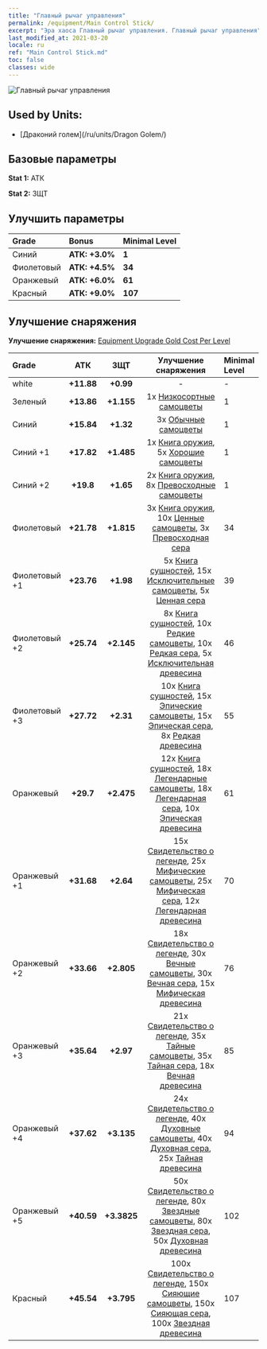 ```yaml
---
title: "Главный рычаг управления"
permalink: /equipment/Main Control Stick/
excerpt: "Эра хаоса Главный рычаг управления. Главный рычаг управления"
last_modified_at: 2021-03-20
locale: ru
ref: "Main Control Stick.md"
toc: false
classes: wide
---
```


  ![Главный рычаг управления](/images/e/e_6093.png)

## Used by Units:

* [Драконий голем](/ru/units/Dragon Golem/) 


## Базовые параметры
 **Stat 1:** АТК

 **Stat 2:** ЗЩТ

## Улучшить параметры

  |     Grade    |   Bonus | Minimal Level | 
  |:-------------|:--------|:--------------| 
  | Синий | **АТК: +3.0%** | **1** | 
  | Фиолетовый | **АТК: +4.5%** | **34** | 
  | Оранжевый | **АТК: +6.0%** | **61** | 
  | Красный | **АТК: +9.0%** | **107** | 


## Улучшение снаряжения
 **Улучшение снаряжения:** [Equipment Upgrade Gold Cost Per Level](/equipment/EquipmentUpgradeCostPerLevel/) 

  |          Grade      | АТК | ЗЩТ | Улучшение снаряжения | Minimal Level |
  |:--------------------|:---------:|:---------:|:----------------:|:--------------|
  | white | **+11.88** | **+0.99** | - | - |
  | Зеленый | **+13.86** | **+1.155** | 1x [Низкосортные самоцветы](/ru/Items/mat_4/) | 1 |
  | Синий | **+15.84** | **+1.32** | 3x [Обычные самоцветы](/ru/Items/mat_10/) | 1 |
  | Синий +1 | **+17.82** | **+1.485** | 1x [Книга оружия](/ru/Items/mat_18/), 5x [Хорошие самоцветы](/ru/Items/mat_16/) | 1 |
  | Синий +2 | **+19.8** | **+1.65** | 2x [Книга оружия](/ru/Items/mat_25/), 8x [Превосходные самоцветы](/ru/Items/mat_23/) | 1 |
  | Фиолетовый | **+21.78** | **+1.815** | 3x [Книга оружия](/ru/Items/mat_32/), 10x [Ценные самоцветы](/ru/Items/mat_30/), 3x [Превосходная сера](/ru/Items/mat_22/) | 34 |
  | Фиолетовый +1 | **+23.76** | **+1.98** | 5x [Книга сущностей](/ru/Items/mat_39/), 15x [Исключительные самоцветы](/ru/Items/mat_37/), 5x [Ценная сера](/ru/Items/mat_29/) | 39 |
  | Фиолетовый +2 | **+25.74** | **+2.145** | 8x [Книга сущностей](/ru/Items/mat_46/), 10x [Редкие самоцветы](/ru/Items/mat_44/), 10x [Редкая сера](/ru/Items/mat_43/), 5x [Исключительная древесина](/ru/Items/mat_34/) | 46 |
  | Фиолетовый +3 | **+27.72** | **+2.31** | 10x [Книга сущностей](/ru/Items/mat_53/), 15x [Эпические самоцветы](/ru/Items/mat_51/), 15x [Эпическая сера](/ru/Items/mat_50/), 8x [Редкая древесина](/ru/Items/mat_41/) | 55 |
  | Оранжевый | **+29.7** | **+2.475** | 12x [Книга сущностей](/ru/Items/mat_60/), 18x [Легендарные самоцветы](/ru/Items/mat_58/), 18x [Легендарная сера](/ru/Items/mat_57/), 10x [Эпическая древесина](/ru/Items/mat_48/) | 61 |
  | Оранжевый +1 | **+31.68** | **+2.64** | 15x [Свидетельство о легенде](/ru/Items/mat_67/), 25x [Мифические самоцветы](/ru/Items/mat_65/), 25x [Мифическая сера](/ru/Items/mat_64/), 12x [Легендарная древесина](/ru/Items/mat_55/) | 70 |
  | Оранжевый +2 | **+33.66** | **+2.805** | 18x [Свидетельство о легенде](/ru/Items/mat_74/), 30x [Вечные самоцветы](/ru/Items/mat_72/), 30x [Вечная сера](/ru/Items/mat_71/), 15x [Мифическая древесина](/ru/Items/mat_62/) | 76 |
  | Оранжевый +3 | **+35.64** | **+2.97** | 21x [Свидетельство о легенде](/ru/Items/mat_81/), 35x [Тайные самоцветы](/ru/Items/mat_79/), 35x [Тайная сера](/ru/Items/mat_78/), 18x [Вечная древесина](/ru/Items/mat_69/) | 85 |
  | Оранжевый +4 | **+37.62** | **+3.135** | 24x [Свидетельство о легенде](/ru/Items/mat_88/), 40x [Духовные самоцветы](/ru/Items/mat_86/), 40x [Духовная сера](/ru/Items/mat_85/), 25x [Тайная древесина](/ru/Items/mat_76/) | 94 |
  | Оранжевый +5 | **+40.59** | **+3.3825** | 50x [Свидетельство о легенде](/ru/Items/mat_95/), 80x [Звездные самоцветы](/ru/Items/mat_93/), 80x [Звездная сера](/ru/Items/mat_92/), 50x [Духовная древесина](/ru/Items/mat_83/) | 102 |
  | Красный | **+45.54** | **+3.795** | 100x [Свидетельство о легенде](/ru/Items/mat_102/), 150x [Сияющие самоцветы](/ru/Items/mat_100/), 150x [Сияющая сера](/ru/Items/mat_99/), 100x [Звездная древесина](/ru/Items/mat_90/) | 107 |

